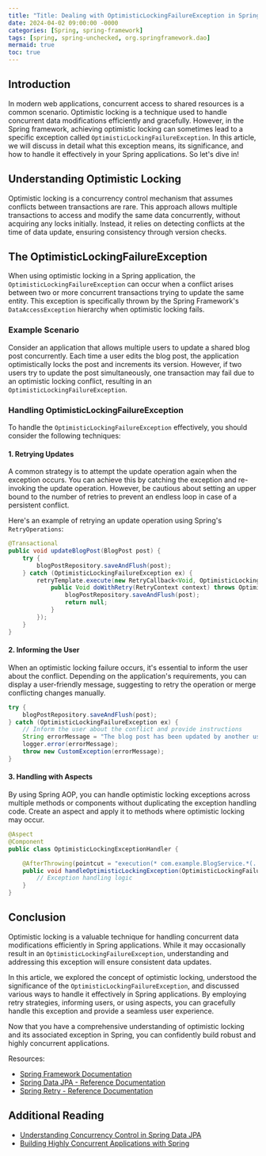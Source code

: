 ```yaml
---
title: "Title: Dealing with OptimisticLockingFailureException in Spring: A Comprehensive Guide"
date: 2024-04-02 09:00:00 -0000
categories: [Spring, spring-framework]
tags: [spring, spring-unchecked, org.springframework.dao]
mermaid: true
toc: true
---
```



## Introduction

In modern web applications, concurrent access to shared resources is a common scenario. Optimistic locking is a technique used to handle concurrent data modifications efficiently and gracefully. However, in the Spring framework, achieving optimistic locking can sometimes lead to a specific exception called `OptimisticLockingFailureException`. In this article, we will discuss in detail what this exception means, its significance, and how to handle it effectively in your Spring applications. So let's dive in!

## Understanding Optimistic Locking

Optimistic locking is a concurrency control mechanism that assumes conflicts between transactions are rare. This approach allows multiple transactions to access and modify the same data concurrently, without acquiring any locks initially. Instead, it relies on detecting conflicts at the time of data update, ensuring consistency through version checks.

## The OptimisticLockingFailureException

When using optimistic locking in a Spring application, the `OptimisticLockingFailureException` can occur when a conflict arises between two or more concurrent transactions trying to update the same entity. This exception is specifically thrown by the Spring Framework's `DataAccessException` hierarchy when optimistic locking fails.

### Example Scenario

Consider an application that allows multiple users to update a shared blog post concurrently. Each time a user edits the blog post, the application optimistically locks the post and increments its version. However, if two users try to update the post simultaneously, one transaction may fail due to an optimistic locking conflict, resulting in an `OptimisticLockingFailureException`.

### Handling OptimisticLockingFailureException

To handle the `OptimisticLockingFailureException` effectively, you should consider the following techniques:

#### 1. Retrying Updates

A common strategy is to attempt the update operation again when the exception occurs. You can achieve this by catching the exception and re-invoking the update operation. However, be cautious about setting an upper bound to the number of retries to prevent an endless loop in case of a persistent conflict.

Here's an example of retrying an update operation using Spring's `RetryOperations`:

```java
@Transactional
public void updateBlogPost(BlogPost post) {
    try {
        blogPostRepository.saveAndFlush(post);
    } catch (OptimisticLockingFailureException ex) {
        retryTemplate.execute(new RetryCallback<Void, OptimisticLockingFailureException>() {
            public Void doWithRetry(RetryContext context) throws OptimisticLockingFailureException {
                blogPostRepository.saveAndFlush(post);
                return null;
            }
        });
    }
}
```

#### 2. Informing the User

When an optimistic locking failure occurs, it's essential to inform the user about the conflict. Depending on the application's requirements, you can display a user-friendly message, suggesting to retry the operation or merge conflicting changes manually.

```java
try {
    blogPostRepository.saveAndFlush(post);
} catch (OptimisticLockingFailureException ex) {
    // Inform the user about the conflict and provide instructions
    String errorMessage = "The blog post has been updated by another user. Please retry your changes or merge the conflicting modifications manually.";
    logger.error(errorMessage);
    throw new CustomException(errorMessage);
}
```

#### 3. Handling with Aspects

By using Spring AOP, you can handle optimistic locking exceptions across multiple methods or components without duplicating the exception handling code. Create an aspect and apply it to methods where optimistic locking may occur.

```java
@Aspect
@Component
public class OptimisticLockingExceptionHandler {

    @AfterThrowing(pointcut = "execution(* com.example.BlogService.*(..))", throwing = "ex")
    public void handleOptimisticLockingException(OptimisticLockingFailureException ex) {
        // Exception handling logic
    }
}
```

## Conclusion

Optimistic locking is a valuable technique for handling concurrent data modifications efficiently in Spring applications. While it may occasionally result in an `OptimisticLockingFailureException`, understanding and addressing this exception will ensure consistent data updates.

In this article, we explored the concept of optimistic locking, understood the significance of the `OptimisticLockingFailureException`, and discussed various ways to handle it effectively in Spring applications. By employing retry strategies, informing users, or using aspects, you can gracefully handle this exception and provide a seamless user experience.

Now that you have a comprehensive understanding of optimistic locking and its associated exception in Spring, you can confidently build robust and highly concurrent applications.

Resources:
- [Spring Framework Documentation](https://docs.spring.io/spring-framework/docs/current/reference/html/)
- [Spring Data JPA - Reference Documentation](https://docs.spring.io/spring-data/jpa/docs/current/reference/html/)
- [Spring Retry - Reference Documentation](https://docs.spring.io/spring-retry/docs/current/reference/html/)

## Additional Reading

- [Understanding Concurrency Control in Spring Data JPA](https://www.example.com/understanding-concurrency-control-spring-data-jpa)
- [Building Highly Concurrent Applications with Spring](https://www.example.com/building-highly-concurrent-applications-spring)